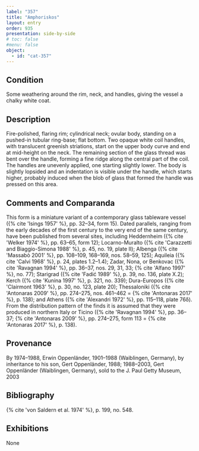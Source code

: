 ```yaml
---
label: "357"
title: "Amphoriskos"
layout: entry
order: 935
presentation: side-by-side
# toc: false
#menu: false 
object:
  - id: "cat-357"
---
```


## Condition

Some weathering around the rim, neck, and handles, giving the vessel a chalky white coat.

## Description

Fire-polished, flaring rim; cylindrical neck; ovular body, standing on a pushed-in tubular ring-base; flat bottom. Two opaque white coil handles, with translucent greenish striations, start on the upper body curve and end at mid-height on the neck. The remaining section of the glass thread was bent over the handle, forming a fine ridge along the central part of the coil. The handles are unevenly applied, one starting slightly lower. The body is slightly lopsided and an indentation is visible under the handle, which starts higher, probably induced when the blob of glass that formed the handle was pressed on this area.

## Comments and Comparanda

This form is a miniature variant of a contemporary glass tableware vessel ({% cite 'Isings 1957' %}, pp. 32–34, form 15). Dated parallels, ranging from the early decades of the first century to the very end of the same century, have been published from several sites, including Heddernheim ({% cite 'Welker 1974' %}, pp. 63–65, form 12); Locarno-Muralto ({% cite 'Carazzetti and Biaggio-Simona 1988' %}, p. 45, no. 19, plate ΙΙ); Albenga ({% cite 'Massabò 2001' %}, pp. 108–109, 168–169, nos. 58–59, 125); Aquileia ({% cite 'Calvi 1968' %}, p. 24, plates 1.2–1.4); Zadar, Nona, or Benkovac ({% cite 'Ravagnan 1994' %}, pp. 36–37, nos. 29, 31, 33; {% cite 'Alfano 1997' %}, no. 77); Starigrad ({% cite 'Fadić 1989' %}, p. 39, no. 136, plate Χ.2); Kerch ({% cite 'Kunina 1997' %}, p. 321, no. 339); Dura-Europos ({% cite 'Clairmont 1963' %}, p. 30, no. 123, plate 20); Thessaloniki ({% cite 'Antonaras 2009' %}, pp. 274–275, nos. 461–462 = {% cite 'Antonaras 2017' %}, p. 138); and Athens ({% cite 'Alexandri 1972' %}, pp. 115–118, plate 76δ). From the distribution pattern of the finds it is assumed that they were produced in northern Italy or Ticino ({% cite 'Ravagnan 1994' %}, pp. 36–37; {% cite 'Antonaras 2009' %}, pp. 274–275, form 113 = {% cite 'Antonaras 2017' %}, p. 138).

## Provenance

By 1974–1988, Erwin Oppenländer, 1901–1988 (Waiblingen, Germany), by inheritance to his son, Gert Oppenländer, 1988; 1988–2003, Gert Oppenländer (Waiblingen, Germany), sold to the J. Paul Getty Museum, 2003

## Bibliography

{% cite 'von Saldern et al. 1974' %}, p. 199, no. 548.

## Exhibitions

None